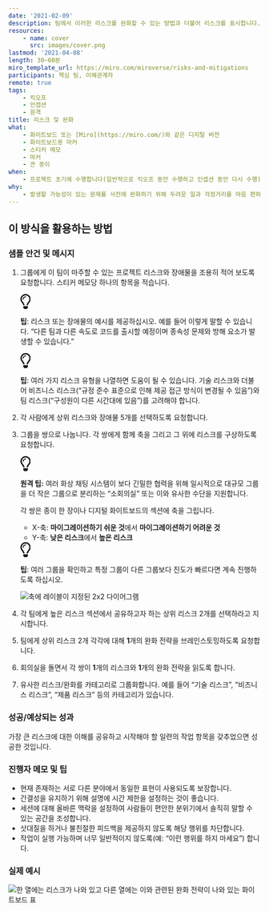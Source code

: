 ```yaml
---
date: '2021-02-09'
description: 팀에서 이러한 리스크를 완화할 수 있는 방법과 더불어 리스크를 표시합니다.
resources:
    - name: cover
      src: images/cover.png
lastmod: '2021-04-08'
length: 30~60분
miro_template_url: https://miro.com/miroverse/risks-and-mitigations
participants: 핵심 팀, 이해관계자
remote: true
tags:
    - 킥오프
    - 인셉션
    - 원격
title: 리스크 및 완화
what:
    - 화이트보드 또는 [Miro](https://miro.com/)와 같은 디지털 버전
    - 화이트보드용 마커
    - 스티커 메모
    - 마커
    - 큰 종이
when:
    - 프로젝트 초기에 수행합니다(일반적으로 킥오프 동안 수행하고 인셉션 동안 다시 수행).
why:
    - 발생할 가능성이 있는 문제를 사전에 완화하기 위해 두려운 일과 걱정거리를 마음 편하게 공유하는 포럼을 만들기 위해 이 활동을 수행합니다. 이 세션을 통해 팀은 리스크를 예방하기 위해 사용할 수 있는 우선순위가 지정된 작업 항목 목록을 만듭니다.
---
```


<h2 id="how-to-use-this-method">이 방식을 활용하는
방법</h2>

<div class="bg-gray-dark p-lg-5 p-3 mb-4"><div
class="col-lg-9"><h3
id="sample-agenda--prompts">샘플 안건 및 메시지</h3>

<ol>

<li>

<p>그룹에게 이 팀이 마주할 수 있는 프로젝트 리스크와 장애물을 조용히 적어 보도록 요청합니다. 스티커 메모당
하나의 항목을 적습니다.</p>

<div class="callout td-box--gray-darkest p-3 my-5
border-bottom border-right border-left border-top row"><div
class="col-1 row align-items-center
justify-content-center"><svg height="30"
aria-hidden="true" focusable="false"
data-prefix="far" data-icon="lightbulb"
role="img" xmlns="http://www.w3.org/2000/svg"
viewBox="0 0 352 512" class="svg-inline--fa
fa-lightbulb"><path fill="currentColor"
d="M176 80c-52.94 0-96 43.06-96 96 0 8.84 7.16 16 16 16s16-7.16
16-16c0-35.3 28.72-64 64-64 8.84 0 16-7.16 16-16s-7.16-16-16-16zM96.06
459.17c0 3.15.93 6.22 2.68 8.84l24.51 36.84c2.97 4.46 7.97 7.14 13.32
7.14h78.85c5.36 0 10.36-2.68 13.32-7.14l24.51-36.84c1.74-2.62 2.67-5.7
2.68-8.84l.05-43.18H96.02l.04 43.18zM176 0C73.72 0 0 82.97 0 176c0
44.37 16.45 84.85 43.56 115.78 16.64 18.99 42.74 58.8 52.42
92.16v.06h48v-.12c-.01-4.77-.72-9.51-2.15-14.07-5.59-17.81-22.82-64.77-62.17-109.67-20.54-23.43-31.52-53.15-31.61-84.14-.2-73.64
59.67-128 127.95-128 70.58 0 128 57.42 128 128 0 30.97-11.24
60.85-31.65 84.14-39.11 44.61-56.42 91.47-62.1 109.46a47.507 47.507 0
0 0-2.22 14.3v.1h48v-.05c9.68-33.37 35.78-73.18 52.42-92.16C335.55
260.85 352 220.37 352 176 352 78.8 273.2 0 176 0z"
class=""></path></svg></div><div
class="col-11"><p><strong>팁</strong>:
리스크 또는 장애물의 예시를 제공하십시오. 예를 들어 이렇게 말할 수 있습니다. “다른 팀과 다른 속도로 코드를 출시할
예정이며 종속성 문제와 방해 요소가 발생할 수 있습니다.”</p></div></div>

<div class="callout td-box--gray-darkest p-3 my-5
border-bottom border-right border-left border-top row"><div
class="col-1 row align-items-center
justify-content-center"><svg height="30"
aria-hidden="true" focusable="false"
data-prefix="far" data-icon="lightbulb"
role="img" xmlns="http://www.w3.org/2000/svg"
viewBox="0 0 352 512" class="svg-inline--fa
fa-lightbulb"><path fill="currentColor"
d="M176 80c-52.94 0-96 43.06-96 96 0 8.84 7.16 16 16 16s16-7.16
16-16c0-35.3 28.72-64 64-64 8.84 0 16-7.16 16-16s-7.16-16-16-16zM96.06
459.17c0 3.15.93 6.22 2.68 8.84l24.51 36.84c2.97 4.46 7.97 7.14 13.32
7.14h78.85c5.36 0 10.36-2.68 13.32-7.14l24.51-36.84c1.74-2.62 2.67-5.7
2.68-8.84l.05-43.18H96.02l.04 43.18zM176 0C73.72 0 0 82.97 0 176c0
44.37 16.45 84.85 43.56 115.78 16.64 18.99 42.74 58.8 52.42
92.16v.06h48v-.12c-.01-4.77-.72-9.51-2.15-14.07-5.59-17.81-22.82-64.77-62.17-109.67-20.54-23.43-31.52-53.15-31.61-84.14-.2-73.64
59.67-128 127.95-128 70.58 0 128 57.42 128 128 0 30.97-11.24
60.85-31.65 84.14-39.11 44.61-56.42 91.47-62.1 109.46a47.507 47.507 0
0 0-2.22 14.3v.1h48v-.05c9.68-33.37 35.78-73.18 52.42-92.16C335.55
260.85 352 220.37 352 176 352 78.8 273.2 0 176 0z"
class=""></path></svg></div><div
class="col-11"><p><strong>팁</strong>:
여러 가지 리스크 유형을 나열하면 도움이 될 수 있습니다. 기술 리스크와 더불어 비즈니스 리스크(“규정 준수 표준으로 인해
제공 접근 방식이 변경될 수 있음”)와 팀 리스크(“구성원이 다른 시간대에 있음”)를 고려해야
합니다.</p></div></div>

</li>

<li>

<p>각 사람에게 상위 리스크와 장애물 5개를 선택하도록 요청합니다.</p>

</li>

<li>

<p>그룹을 쌍으로 나눕니다. 각 쌍에게 함께 축을 그리고 그 위에 리스크를 구상하도록
요청합니다.</p>

<div class="callout td-box--gray-darkest p-3 my-5
border-bottom border-right border-left border-top row"><div
class="col-1 row align-items-center
justify-content-center"><svg height="30"
aria-hidden="true" focusable="false"
data-prefix="far" data-icon="lightbulb"
role="img" xmlns="http://www.w3.org/2000/svg"
viewBox="0 0 352 512" class="svg-inline--fa
fa-lightbulb"><path fill="currentColor"
d="M176 80c-52.94 0-96 43.06-96 96 0 8.84 7.16 16 16 16s16-7.16
16-16c0-35.3 28.72-64 64-64 8.84 0 16-7.16 16-16s-7.16-16-16-16zM96.06
459.17c0 3.15.93 6.22 2.68 8.84l24.51 36.84c2.97 4.46 7.97 7.14 13.32
7.14h78.85c5.36 0 10.36-2.68 13.32-7.14l24.51-36.84c1.74-2.62 2.67-5.7
2.68-8.84l.05-43.18H96.02l.04 43.18zM176 0C73.72 0 0 82.97 0 176c0
44.37 16.45 84.85 43.56 115.78 16.64 18.99 42.74 58.8 52.42
92.16v.06h48v-.12c-.01-4.77-.72-9.51-2.15-14.07-5.59-17.81-22.82-64.77-62.17-109.67-20.54-23.43-31.52-53.15-31.61-84.14-.2-73.64
59.67-128 127.95-128 70.58 0 128 57.42 128 128 0 30.97-11.24
60.85-31.65 84.14-39.11 44.61-56.42 91.47-62.1 109.46a47.507 47.507 0
0 0-2.22 14.3v.1h48v-.05c9.68-33.37 35.78-73.18 52.42-92.16C335.55
260.85 352 220.37 352 176 352 78.8 273.2 0 176 0z"
class=""></path></svg></div><div
class="col-11"><p><strong>원격
팁:</strong> 여러 화상 채팅 시스템이 보다 긴밀한 협력을 위해 일시적으로 대규모 그룹을 더 작은 그룹으로
분리하는 “소회의실” 또는 이와 유사한 수단을 지원합니다.</p></div></div>

<p>각 쌍은 종이 한 장이나 디지털 화이트보드의 섹션에 축을 그립니다.</p>

<ul>

<li>X-축: <strong>마이그레이션하기 쉬운 것</strong>에서
<strong>마이그레이션하기 어려운 것</strong></li>

<li>Y-축: <strong>낮은 리스크</strong>에서 <strong>높은
리스크</strong></li>

</ul>

<div class="callout td-box--gray-darkest p-3 my-5
border-bottom border-right border-left border-top row"><div
class="col-1 row align-items-center
justify-content-center"><svg height="30"
aria-hidden="true" focusable="false"
data-prefix="far" data-icon="lightbulb"
role="img" xmlns="http://www.w3.org/2000/svg"
viewBox="0 0 352 512" class="svg-inline--fa
fa-lightbulb"><path fill="currentColor"
d="M176 80c-52.94 0-96 43.06-96 96 0 8.84 7.16 16 16 16s16-7.16
16-16c0-35.3 28.72-64 64-64 8.84 0 16-7.16 16-16s-7.16-16-16-16zM96.06
459.17c0 3.15.93 6.22 2.68 8.84l24.51 36.84c2.97 4.46 7.97 7.14 13.32
7.14h78.85c5.36 0 10.36-2.68 13.32-7.14l24.51-36.84c1.74-2.62 2.67-5.7
2.68-8.84l.05-43.18H96.02l.04 43.18zM176 0C73.72 0 0 82.97 0 176c0
44.37 16.45 84.85 43.56 115.78 16.64 18.99 42.74 58.8 52.42
92.16v.06h48v-.12c-.01-4.77-.72-9.51-2.15-14.07-5.59-17.81-22.82-64.77-62.17-109.67-20.54-23.43-31.52-53.15-31.61-84.14-.2-73.64
59.67-128 127.95-128 70.58 0 128 57.42 128 128 0 30.97-11.24
60.85-31.65 84.14-39.11 44.61-56.42 91.47-62.1 109.46a47.507 47.507 0
0 0-2.22 14.3v.1h48v-.05c9.68-33.37 35.78-73.18 52.42-92.16C335.55
260.85 352 220.37 352 176 352 78.8 273.2 0 176 0z"
class=""></path></svg></div><div
class="col-11"><p><strong>팁</strong>:
여러 그룹을 확인하고 특정 그룹이 다른 그룹보다 진도가 빠르다면 계속 진행하도록
하십시오.</p></div></div>

<p><img
src="https://tanzu.vmware.com/developer/practices/risks-and-mitigations/images/step-3.png"
alt="축에 레이블이 지정된 2x2 다이어그램"  /></p>

</li>

<li>

<p>각 팀에게 높은 리스크 섹션에서 공유하고자 하는 상위 리스크 2개를 선택하라고 지시합니다.</p>

</li>

<li>

<p>팀에게 상위 리스크 2개 각각에 대해 <strong>1</strong>개의 완화 전략을
브레인스토밍하도록 요청합니다.</p>

</li>

<li>

<p>회의실을 돌면서 각 쌍이 <strong>1</strong>개의 리스크와
<strong>1</strong>개의 완화 전략을 읽도록 합니다.</p>

</li>

<li>

<p>유사한 리스크/완화를 카테고리로 그룹화합니다. 예를 들어 “기술 리스크”, “비즈니스 리스크”, “제품
리스크” 등의 카테고리가 있습니다.</p>

</li>

</ol>

</div></div>

<div class="bg-gray-dark p-lg-5 p-3 mb-4"><div
class="col-lg-9"><h3
id="successexpected-outcomes">성공/예상되는 성과</h3>

<p>가장 큰 리스크에 대한 이해를 공유하고 시작해야 할 일련의 작업 항목을 갖추었으면 성공한
것입니다.</div></div>

<div class="bg-gray-dark p-lg-5 p-3 mb-4"><div
class="col-lg-9"><h3
id="facilitator-notes--tips">진행자 메모 및 팁</h3>

<ul>

<li>현재 존재하는 서로 다른 분야에서 동일한 표현이 사용되도록 보장합니다.</li>

<li>간결성을 유지하기 위해 설명에 시간 제한을 설정하는 것이 좋습니다.</li>

<li>세션에 대해 올바른 맥락을 설정하여 사람들이 편안한 분위기에서 솔직히 말할 수 있는 공간을
조성합니다.</li>

<li>삿대질을 하거나 불친절한 피드백을 제공하지 않도록 해당 행위를 차단합니다.</li>

<li>작업이 실행 가능하며 너무 일반적이지 않도록(예: “이런 행위를 하지 마세요”) 합니다.</li>

</ul>

</div></div>

<div class="bg-gray-dark p-lg-5 p-3 mb-4"><div
class="col-lg-9"><h3
id="real-world-examples">실제 예시</h3>

<p><img
src="https://tanzu.vmware.com/developer/practices/risks-and-mitigations/images/example-2.jpg"
alt="한 열에는 리스크가 나와 있고 다른 열에는 이와 관련된 완화 전략이 나와 있는 화이트보드 표" 
/></div></div>
